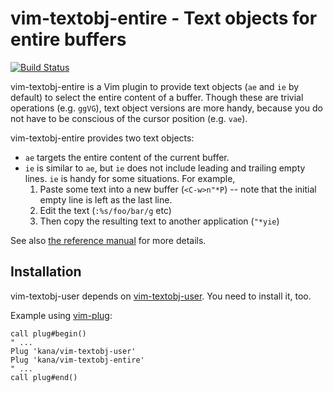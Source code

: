 # vim-textobj-entire - Text objects for entire buffers

[![Build Status](https://travis-ci.org/kana/vim-textobj-entire.png)](https://travis-ci.org/kana/vim-textobj-entire)

vim-textobj-entire is a Vim plugin to provide text objects (`ae` and `ie` by
default) to select the entire content of a buffer.  Though these are trivial
operations (e.g. `ggVG`), text object versions are more handy, because you do
not have to be conscious of the cursor position (e.g. `vae`).

vim-textobj-entire provides two text objects:

* `ae` targets the entire content of the current buffer.
* `ie` is similar to `ae`, but `ie` does not include leading and trailing empty
  lines.  `ie` is handy for some situations.  For example,
    1. Paste some text into a new buffer (`<C-w>n"*P`)
       -- note that the initial empty line is left as the last line.
    2. Edit the text (`:%s/foo/bar/g` etc)
    3. Then copy the resulting text to another application (`"*yie`)

See also [the reference manual](https://github.com/kana/vim-textobj-entire/blob/master/doc/textobj-entire.txt) for more details.

## Installation
vim-textobj-user depends on [vim-textobj-user](https://github.com/kana/vim-textobj-user).
You need to install it, too.

Example using [vim-plug](https://github.com/junegunn/vim-plug):
```vim
call plug#begin()
" ...
Plug 'kana/vim-textobj-user'
Plug 'kana/vim-textobj-entire'
" ...
call plug#end()
```

<!-- vim: set expandtab shiftwidth=4 softtabstop=4 textwidth=78 : -->
